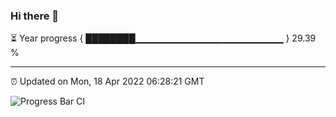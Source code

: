 ### Hi there 👋

⏳ Year progress { ████████▁▁▁▁▁▁▁▁▁▁▁▁▁▁▁▁▁▁▁▁▁▁ } 29.39 %

---

⏰ Updated on Mon, 18 Apr 2022 06:28:21 GMT

![Progress Bar CI](https://github.com/ZhaoGui/ZhaoGui/workflows/Progress%20Bar%20CI/badge.svg)
